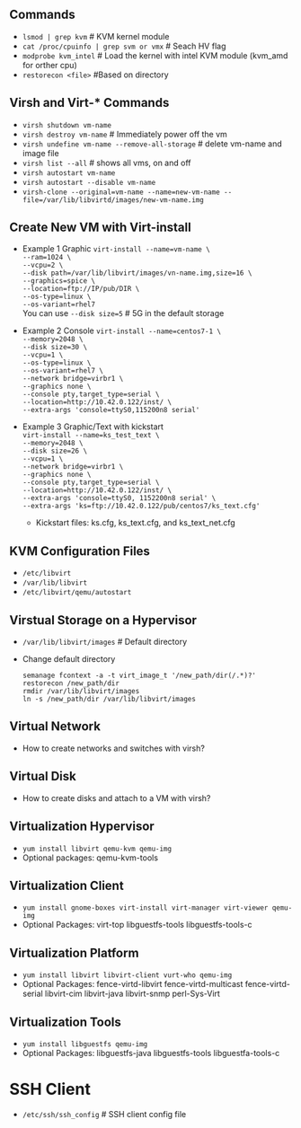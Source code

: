 ## Commands
- `lsmod | grep kvm` # KVM kernel module  
- `cat /proc/cpuinfo | grep svm or vmx` # Seach HV flag  
- `modprobe kvm_intel` # Load the kernel with intel KVM module (kvm_amd for orther cpu)  
- `restorecon <file>` #Based on directory 

## Virsh and Virt-* Commands
- `virsh shutdown vm-name` 
- `virsh destroy vm-name` # Immediately power off the vm
- `virsh undefine vm-name --remove-all-storage` # delete vm-name and image file
- `virsh list --all` # shows all vms, on and off
- `virsh autostart vm-name` 
- `virsh autostart --disable vm-name`
- `virsh-clone --original=vm-name --name=new-vm-name --file=/var/lib/libvirtd/images/new-vm-name.img`

## Create New VM with Virt-install
- Example 1  Graphic
  `virt-install --name=vm-name \`  
  `--ram=1024 \`  
  `--vcpu=2 \`  
  `--disk path=/var/lib/libvirt/images/vn-name.img,size=16 \`  
  `--graphics=spice \`  
  `--location=ftp://IP/pub/DIR \`  
  `--os-type=linux \`  
  `--os-variant=rhel7`    
  You can use `--disk size=5` # 5G in the default storage

- Example 2  Console
  `virt-install --name=centos7-1 \`  
  `--memory=2048 \`  
  `--disk size=30 \`  
  `--vcpu=1 \`  
  `--os-type=linux \`  
  `--os-variant=rhel7 \`  
  `--network bridge=virbr1 \`  
  `--graphics none \`  
  `--console pty,target_type=serial \`  
  `--location=http://10.42.0.122/inst/ \`  
  `--extra-args 'console=ttyS0,115200n8 serial'`

- Example 3 Graphic/Text with kickstart  
`virt-install --name=ks_test_text \`  
`--memory=2048 \`  
`--disk size=26 \`  
`--vcpu=1 \`  
`--network bridge=virbr1 \`  
`--graphics none \`  
`--console pty,target_type=serial \`  
`--location=http://10.42.0.122/inst/ \`  
`--extra-args 'console=ttyS0, 1152200n8 serial' \`  
`--extra-args 'ks=ftp://10.42.0.122/pub/centos7/ks_text.cfg'`
  - Kickstart files: ks.cfg, ks_text.cfg, and ks_text_net.cfg

## KVM Configuration Files
- `/etc/libvirt`
- `/var/lib/libvirt`
- `/etc/libvirt/qemu/autostart`

## Virstual Storage on a Hypervisor 
- `/var/lib/libvirt/images` # Default directory 
- Change default directory

  `semanage fcontext -a -t virt_image_t '/new_path/dir(/.*)?'`  
  `restorecon /new_path/dir`  
  `rmdir /var/lib/libvirt/images`  
  `ln -s /new_path/dir /var/lib/libvirt/images`

## Virtual Network
- How to create networks and switches with virsh?

## Virtual Disk
- How to create disks and attach to a VM with virsh?

## Virtualization Hypervisor
- `yum install libvirt qemu-kvm qemu-img` 
- Optional packages:    qemu-kvm-tools

## Virtualization Client
- `yum install gnome-boxes virt-install virt-manager virt-viewer qemu-img` 
- Optional Packages:    virt-top 
                        libguestfs-tools 
                        libguestfs-tools-c

## Virtualization Platform
- `yum install libvirt libvirt-client vurt-who qemu-img` 
- Optional Packages:    fence-virtd-libvirt 
                        fence-virtd-multicast
                        fence-virtd-serial
                        libvirt-cim
                        libvirt-java
                        libvirt-snmp
                        perl-Sys-Virt

## Virtualization Tools
- `yum install libguestfs qemu-img`
- Optional Packages:    libguestfs-java 
                        libguestfs-tools 
                        libguestfa-tools-c

# SSH Client
- `/etc/ssh/ssh_config` # SSH client config file 